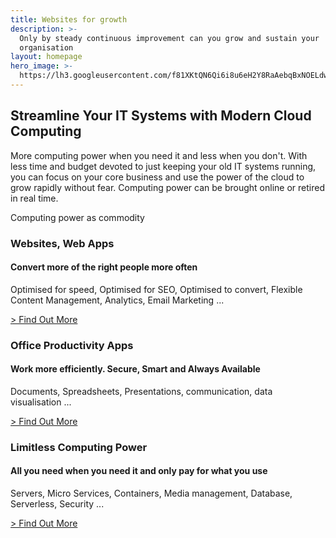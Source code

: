```yaml
---
title: Websites for growth
description: >-
  Only by steady continuous improvement can you grow and sustain your
  organisation
layout: homepage
hero_image: >-
  https://lh3.googleusercontent.com/f81XKtQN6Qi6i8u6eH2Y8RaAebqBxNOELdwRmq1B7LWbT4SNnGPUXtKJDP-Ktrk7ORoUCon6zpIMThfYLz0=w1200-h500-c-rj-e30#.jpg
---
```

<h2 class="w3-center">Streamline Your IT Systems with Modern Cloud Computing</h2>
<p class="w3-main"> More computing power when you need it and less when you don't. With less time and budget devoted to just keeping your old IT systems running, you can focus on your core business and use the power of the cloud to grow rapidly without fear. Computing power can be brought online or retired in real time.</p>
<p>Computing power as commodity</p>
<div class="w3-row-padding fpboxes">

  <div class="w3-col l4 m12 s12 ">
    <div class="door w3-card xw3-green"><h3>Websites, Web Apps</h3><h4>Convert more of the right people more often</h4><p>Optimised for speed, Optimised for SEO, Optimised to convert, Flexible Content Management, Analytics, Email Marketing ...</p>
    <a href="/websites/"><p class="fom">> Find Out More</p></a>
    <!--<a href="/websites/"><button class="w3-blue"> More </button></a>-->
    </div> 
  </div>
  <div class=" w3-col l4 m12 s12">
    <div class="door w3-card xw3-green"><h3>Office Productivity Apps</h3><h4>Work more efficiently. Secure, Smart and Always Available</h4><p>Documents, Spreadsheets, Presentations, communication, data visualisation ...</p>
    <a href="/office-productivity/"><p class="fom">> Find Out More</p></a>
    <!--<a href="/office-productivity/"><button class="w3-blue"> More </button></a>-->
    </div>
  </div>
  <div class="w3-col l4 m12 s12">
    <div class="door w3-card xw3-dark-grey"><h3>Limitless Computing Power</h3><h4>All you need when you need it and only pay for what you use</h4><p>Servers, Micro Services, Containers, Media management, Database, Serverless, Security ...</p>
    <a href="/cloud-computing/"><p class="fom">> Find Out More</p></a>
    <!--<a href="/cloud-computing/"><button class="w3-blue"> More </button></a>-->
    </div>
  </div>

</div>